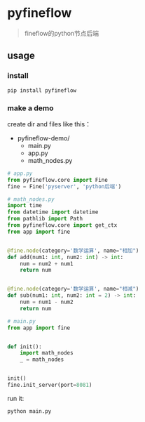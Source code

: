 # pyfineflow

> fineflow的python节点后端

## usage

### install

```shell
pip install pyfineflow
```

### make a demo

create dir and files like this：

- pyfineflow-demo/
  - main.py
  - app.py
  - math_nodes.py

```python
# app.py
from pyfineflow.core import Fine
fine = Fine('pyserver', 'python后端')
```

```python
# math_nodes.py
import time
from datetime import datetime
from pathlib import Path
from pyfineflow.core import get_ctx
from app import fine


@fine.node(category='数学运算', name="相加")
def add(num1: int, num2: int) -> int:
    num = num2 + num1
    return num


@fine.node(category='数学运算', name="相减")
def sub(num1: int, num2: int = 2) -> int:
    num = num1 - num2
    return num
```

```python
# main.py
from app import fine


def init():
    import math_nodes
    _ = math_nodes


init()
fine.init_server(port=8081)

```

run it:

```shell
python main.py
```
